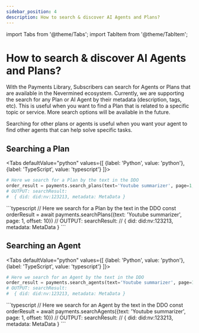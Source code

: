 ```yaml
---
sidebar_position: 4
description: How to search & discover AI Agents and Plans?
---
```


import Tabs from '@theme/Tabs';
import TabItem from '@theme/TabItem';

# How to search & discover AI Agents and Plans?

With the Payments Library, Subscribers can search for Agents or Plans that are available in the Nevermined ecosystem. Currently, we are supporting the search for any Plan or AI Agent by their metadata (description, tags, etc). This is useful when you want to find a Plan that is related to a specific topic or service. More search options will be available in the future. 

Searching for other plans or agents is useful when you want your agent to find other agents that can help solve specific tasks.

## Searching a Plan

<Tabs
  defaultValue="python"
  values={[
    {label: 'Python', value: 'python'},
    {label: 'TypeScript', value: 'typescript'}
  ]}>
  <TabItem value="python">
  ```python
  # Here we search for a Plan by the text in the DDO
  order_result = payments.search_plans(text='Youtube summarizer', page=1, offset=10)  
  # OUTPUT: searchResult: 
  #  { did: did:nv:123213, metadata: MetaData }   
  ```
  </TabItem>
  <TabItem value="typescript">
  ```typescript
  // Here we search for a Plan by the text in the DDO
  const orderResult = await payments.searchPlans({text: 'Youtube summarizer', page: 1, offset: 10})  
  // OUTPUT: searchResult: 
  //  { did: did:nv:123213, metadata: MetaData } 
  ```
  </TabItem>  
</Tabs>

## Searching an Agent

<Tabs
  defaultValue="python"
  values={[
    {label: 'Python', value: 'python'},
    {label: 'TypeScript', value: 'typescript'}
  ]}>
  <TabItem value="python">
  ```python
  # Here we search for an Agent by the text in the DDO
  order_result = payments.search_agents(text='Youtube summarizer', page=1, offset=10)  
  # OUTPUT: searchResult: 
  #  { did: did:nv:123213, metadata: MetaData }   
  ```
  </TabItem>
  <TabItem value="typescript">
  ```typescript
  // Here we search for an Agent by the text in the DDO
  const orderResult = await payments.searchAgents({text: 'Youtube summarizer', page: 1, offset: 10})  
  // OUTPUT: searchResult: 
  //  { did: did:nv:123213, metadata: MetaData } 
  ```
  </TabItem>
</Tabs>

